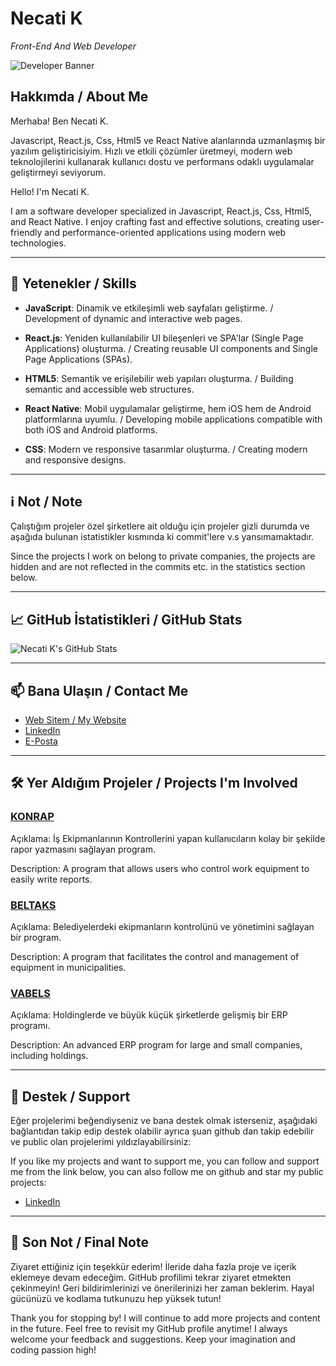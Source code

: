 # Necati K

*Front-End And Web Developer*

![Developer Banner](https://images.unsplash.com/photo-1517694712202-14dd9538aa97?crop=entropy&cs=tinysrgb&fit=max&fm=jpg&ixid=MnwxMjA3fDB8MHxwaG90by1wYWdlfHx8fGVufDB8fHx8&ixlib=rb-1.2.1&q=80&w=800)

## Hakkımda / About Me

Merhaba! Ben Necati K.  

Javascript, React.js, Css, Html5 ve React Native alanlarında uzmanlaşmış bir yazılım geliştiricisiyim. Hızlı ve etkili çözümler üretmeyi, modern web teknolojilerini kullanarak kullanıcı dostu ve performans odaklı uygulamalar geliştirmeyi seviyorum.

Hello! I'm Necati K.  

I am a software developer specialized in Javascript, React.js, Css, Html5, and React Native. I enjoy crafting fast and effective solutions, creating user-friendly and performance-oriented applications using modern web technologies.

---

## 🚀 Yetenekler / Skills

- **JavaScript**: Dinamik ve etkileşimli web sayfaları geliştirme. / Development of dynamic and interactive web pages.
  
- **React.js**: Yeniden kullanılabilir UI bileşenleri ve SPA'lar (Single Page Applications) oluşturma. / Creating reusable UI components and Single Page Applications (SPAs).
  
- **HTML5**: Semantik ve erişilebilir web yapıları oluşturma. / Building semantic and accessible web structures.
  
- **React Native**: Mobil uygulamalar geliştirme, hem iOS hem de Android platformlarına uyumlu. / Developing mobile applications compatible with both iOS and Android platforms. 
  
- **CSS**: Modern ve responsive tasarımlar oluşturma. / Creating modern and responsive designs.
  
---

## ℹ️ Not / Note

Çalıştığım projeler özel şirketlere ait olduğu için projeler gizli durumda ve aşağıda bulunan istatistikler kısmında ki commit'lere v.s yansımamaktadır.

Since the projects I work on belong to private companies, the projects are hidden and are not reflected in the commits etc. in the statistics section below.

---

## 📈 GitHub İstatistikleri / GitHub Stats

![Necati K's GitHub Stats](https://github-readme-stats.vercel.app/api?username=NecatiK&show_icons=true&hide_border=true&theme=radical)

---

## 📫 Bana Ulaşın / Contact Me

- [Web Sitem / My Website](https://necatik.com)
- [LinkedIn](https://www.linkedin.com/in/necati-k-460464245/)
- [E-Posta](mailto:nknecati@gmail.com)

---

## 🛠️ Yer Aldığım Projeler / Projects I'm Involved

### [KONRAP](https://konrap.com)
Açıklama: İş Ekipmanlarının Kontrollerini yapan kullanıcıların kolay bir şekilde rapor yazmasını sağlayan program. 

Description: A program that allows users who control work equipment to easily write reports.

### [BELTAKS](https://beltaks.com)
Açıklama: Belediyelerdeki ekipmanların kontrolünü ve yönetimini sağlayan bir program. 

Description: A program that facilitates the control and management of equipment in municipalities.

### [VABELS](https://vabels.com)
Açıklama: Holdinglerde ve büyük küçük şirketlerde gelişmiş bir ERP programı. 
 
Description: An advanced ERP program for large and small companies, including holdings.

---

## 🌟 Destek / Support

Eğer projelerimi beğendiyseniz ve bana destek olmak isterseniz, aşağıdaki bağlantıdan takip edip destek olabilir ayrıca şuan github dan takip edebilir ve public olan projelerimi yıldızlayabilirsiniz: 

If you like my projects and want to support me, you can follow and support me from the link below, you can also follow me on github and star my public projects: 

- [LinkedIn](https://www.linkedin.com/in/necati-k-460464245/)

---

## 👋 Son Not / Final Note

Ziyaret ettiğiniz için teşekkür ederim! İleride daha fazla proje ve içerik eklemeye devam edeceğim. GitHub profilimi tekrar ziyaret etmekten çekinmeyin! Geri bildirimlerinizi ve önerilerinizi her zaman beklerim. Hayal gücünüzü ve kodlama tutkunuzu hep yüksek tutun!

Thank you for stopping by! I will continue to add more projects and content in the future. Feel free to revisit my GitHub profile anytime! I always welcome your feedback and suggestions. Keep your imagination and coding passion high!
